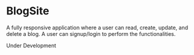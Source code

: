 # BlogSite

A fully responsive application where a user can read, create, update, and delete a blog. A user can signup/login to perform the functionalities.


Under Development
